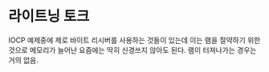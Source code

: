 # 라이트닝 토크

IOCP 예제중에 제로 바이트 리시버를 사용하는 것들이 있는데 이는 램을 절약하기 위한 것으로 메모리가 늘어난 요즘에는 딱히 신경쓰지 않아도 된다. 램이 터져나가는 경우는 거의 없음.

